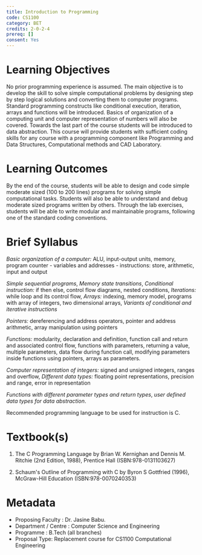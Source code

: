 ```yaml
---
title: Introduction to Programming
code: CS1100
category: BET
credits: 2-0-2-4
prereq: []
consent: Yes
---
```


# Learning Objectives

No prior programming experience is assumed. The main objective is to develop the skill to solve
simple computational problems by designing step by step logical solutions and converting them to
computer programs. Standard programming constructs like conditional execution, iteration, arrays and
functions will be introduced. Basics of organization of a computing unit and computer representation of
numbers will also be covered. Towards the last part of the course students will be introduced to data
abstraction. This course will provide students with sufficient coding skills for any course with a
programming component like Programming and Data Structures, Computational methods and CAD
Laboratory.

# Learning Outcomes

By the end of the course, students will be able to design and code simple moderate sized (100 to 200
lines) programs for solving simple computational tasks. Students will also be able to understand and
debug moderate sized programs written by others. Through the lab exercises, students will be able to
write modular and maintainable programs, following one of the standard coding conventions.

# Brief Syllabus

*Basic organization of a computer:* ALU, input-output units, memory, program counter - variables and
addresses - instructions: store, arithmetic, input and output

*Simple sequential programs*,
*Memory state transitions*,
*Conditional instruction:* if then else, control flow diagrams, nested conditions,
*Iterations:* while loop and its control flow,
*Arrays:* indexing, memory model, programs with array of integers, two dimensional arrays,
*Variants of conditional and iterative instructions*

*Pointers:* dereferencing and address operators, pointer and address arithmetic, array manipulation using pointers

*Functions:* modularity, declaration and definition, function call and return and associated control flow, functions
with parameters, returning a value, multiple parameters, data flow during function call, modifying
parameters inside functions using pointers, arrays as parameters.

*Computer representation of integers:* signed and unsigned integers, ranges and overflow,
*Different data types:*  floating point representations, precision and range, error in representation

*Functions with different parameter types and return types*, *user defined data types for data abstraction*.

Recommended programming language to be used for instruction is C.


# Textbook(s)

1. 	The C Programming Language by
	Brian W. Kernighan and Dennis M. Ritchie (2nd Edition, 1988),
	Prentice Hall
	(ISBN:978-0131103627)

2. 	Schaum's Outline of Programming with C
	by Byron S Gottfried (1996),
	McGraw-Hill Education
	(ISBN:978-0070240353)

# Metadata

* Proposing Faculty : Dr. Jasine Babu.
* Department / Centre : Computer Science and Engineering
* Programme : B.Tech (all branches)
* Proposal Type: Replacement course for CS1100 Computational Engineering
